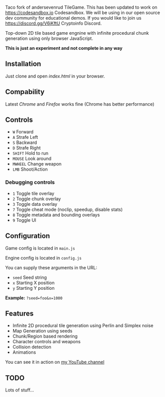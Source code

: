 Taco fork of andersevenrud TileGame. This has been updated to work on https://codesandbox.io Codesandbox.
We will be using in our open source dev community for educational demos. If you would like to join us https://discord.gg/V6jKftU Cryptoinfo Discord.

Top-down 2D tile based game engnine with infinite procedural chunk generation using only browser JavaScript.

**This is just an experiment and not complete in any way**

## Installation
Just clone and open _index.html_ in your browser.

## Compability
Latest _Chrome_ and _Firefox_ works fine (Chrome has better performance)

## Controls
* `W` Forward
* `A` Strafe Left
* `S` Backward
* `D` Strafe Right
* `SHIFT` Hold to run
* `MOUSE` Look around
* `MWHEEL` Change weapon
* `LMB` Shoot/Action

### Debugging controls
* `1` Toggle tile overlay
* `2` Toggle chunk overlay
* `3` Toggle data overlay
* `7` Toggle cheat mode (noclip, speedup, disable stats)
* `8` Toggle metadata and bounding overlays
* `9` Toggle UI

## Configuration

Game config is located in `main.js`

Engine config is located in `config.js`

You can supply these arguments in the URL:
* `seed` Seed string
* `x` Starting X position
* `y` Starting Y position

**Example:** `?seed=foo&x=1000`

## Features
* Infinite 2D procedural tile generation using Perlin and Simplex noise
* Map Generation using seeds
* Chunk/Region based rendering
* Character controls and weapons
* Collision detection
* Animations

You can see it in action on <a href="http://www.youtube.com/watch?v=PRamnpPCHKI">my YouTube channel</a><br />

## TODO
Lots of stuff...
